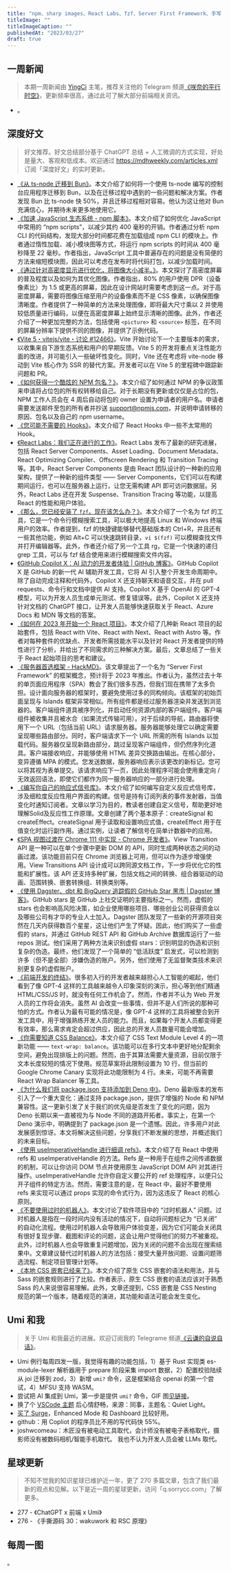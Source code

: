 ```yaml
---
title: "npm、sharp images、React Labs、fzf、Server First Framework、手写 Signals"
titleImage: ""
titleImageCaption: ""
publishedAt: "2023/03/27"
draft: true
---
```


## 一周新闻
> 本期一周新闻由 [YingCi](https://github.com/fz6m) 主笔，推荐关注他的 Telegram 频道[《咲奈的平行时空》](https://t.me/SakinaSpace)，更新频率很高，通过此可了解大部分前端相关资讯。

- 。

## 深度好文
> 好文推荐。好文总结部分基于 ChatGPT 总结 + 人工微调的方式实现，好处是量大、客观和低成本。欢迎通过 https://mdhweekly.com/articles.xml 订阅「深度好文」的实时更新。

- [《从 ts-node 迁移到 Bun》](https://johnnyreilly.com/migrating-from-ts-node-to-bun)。本文介绍了如何将一个使用 ts-node 编写的控制台应用程序迁移到 Bun，以及在迁移过程中遇到的一些问题和解决方案。作者发现 Bun 比 ts-node 快 50%，并且迁移过程相对容易。他认为这让他对 Bun 充满信心，并期待未来更多地使用它。
- [《加速 JavaScript 生态系统 - npm 脚本》](https://marvinh.dev/blog/speeding-up-javascript-ecosystem-part-4/)。本文介绍了如何优化 JavaScript 中常用的 “npm scripts”，以减少其约 400 毫秒的开销。作者通过分析 npm CLI 的代码结构，发现大部分时间都花费在加载组成 npm CLI 的模块上。作者通过惰性加载、减小模块图等方式，将运行 npm scripts 的时间从 400 毫秒降至 22 毫秒。作者指出，JavaScript 工具中普遍存在的问题是没有简便的方法来缩短模块图，因此可以考虑在发布时将代码打包，以减少加载时间。
- [《通过针对高密度显示进行优化，将图像大小减半。》](https://jakearchibald.com/2021/serving-sharp-images-to-high-density-screens/)。本文探讨了高密度屏幕的普及程度以及如何为其优化图像。作者指出，80% 的用户使用 DPR（设备像素比）为 1.5 或更高的屏幕，因此在设计网站时需要考虑到这一点。对于高密度屏幕，需要将图像压缩至用户的设备像素而不是 CSS 像素，以确保图像清晰度。作者提供了一种简单的方法来处理图像，即将最大尺寸乘以 2 并使用较低质量进行编码，以便在高密度屏幕上始终显示清晰的图像。此外，作者还介绍了一种更加完整的方法，包括使用 `<picture>` 和 `<source>` 标签，在不同的屏幕分辨率下提供不同的图像，并提供了示例代码。
- [《Vite 5・vitejs/vite・讨论 #12466》](https://github.com/vitejs/vite/discussions/12466)。Vite 开始讨论下一个主要版本的需求，以收集来自下游生态系统和用户的早期反馈。Vite 5 的开发将重点关注性能方面的改进，并可能引入一些破坏性变化。同时，Vite 还在考虑将 vite-node 移动到 Vite 核心作为 SSR 的替代方案。开发者可以在 Vite 5 的里程碑中跟踪新问题和 PR。
- [《如何获得一个酷炫的 NPM 包名？》](https://unix.bio/posts/how-to-get-npm-package-name)。本文介绍了如何通过 NPM 的争议政策来申请将占位包的所有权转移给自己。对于长期没有更新或仅仅是占位的包，NPM 工作人员会在 4 周后自动将包的 owner 设置为申请者的用户名。申请者需要发送邮件至包的所有者并抄送 support@npmjs.com，并说明申请转移的原因、包名以及自己的 npm username。
- [《您可能不需要的 Hooks》](https://reacttraining.com/blog/hooks-you-probably-dont-need)。本文介绍了 React Hooks 中一些不太常用的 Hook。
- [《React Labs：我们正在进行的工作》](https://react.dev/blog/2023/03/22/react-labs-what-we-have-been-working-on-march-2023)。React Labs 发布了最新的研究进展，包括 React Server Components、Asset Loading、Document Metadata、React Optimizing Compiler、Offscreen Rendering 和 Transition Tracing 等。其中，React Server Components 是由 React 团队设计的一种新的应用架构，提供了一种新的组件类型 —— Server Components，它们可以在构建期间运行，也可以在服务器上运行，让您无需构建 API 即可访问数据层。另外，React Labs 还在开发 Suspense、Transition Tracing 等功能，以提高 React 的性能和用户体验。
- [《那么，您已经安装了 `fzf`。现在该怎么办？》](https://andrew-quinn.me/fzf/)。本文介绍了一个名为 fzf 的工具，它是一个命令行模糊搜索工具，可以极大地提高 Linux 和 Windows 终端用户的效率。作者提到，fzf 的快捷键能够替代基础版本的 Ctrl+R，并且还有一些其他功能，例如 Alt+C 可以快速跳转目录，`vi $(fzf)` 可以模糊查找文件并打开编辑器等。此外，作者还介绍了另一个工具 rg，它是一个快速的递归 grep 工具，可以与 fzf 结合使用来进行模糊搜索文件内容。
- [《GitHub Copilot X：AI 动力的开发者体验 | GitHub 博客》](https://github.blog/2023-03-22-github-copilot-x-the-ai-powered-developer-experience/)。GitHub Copilot X 是 GitHub 的新一代 AI 辅助开发工具，它将 AI 引入整个开发生命周期中。除了自动完成注释和代码外，Copilot X 还支持聊天和语音交互，并在 pull requests、命令行和文档中提供 AI 支持。Copilot X 基于 OpenAI 的 GPT-4 模型，可以为开发人员生成单元测试、修复错误等。此外，Copilot X 还支持针对文档的 ChatGPT 接口，让开发人员能够快速获取关于 React、Azure Docs 和 MDN 等文档的答案。
- [《如何在 2023 年开始一个 React 项目》](https://www.robinwieruch.de/react-starter/)。本文介绍了几种新 React 项目的起始套件，包括 React with Vite、React with Next、React with Astro 等。作者对每种套件的优缺点、开发者所需技能水平以及针对 React 开发者提供的特性进行了分析，并给出了不同需求的三种解决方案。最后，文章总结了一些关于 React 起始项目的思考和建议。
- [《服务器首选框架 - HackMD》](https://hackmd.io/@0u1u3zEAQAO0iYWVAStEvw/rJFCoM4Di)。该文章提出了一个名为 “Server First Framework” 的框架概念，预计将于 2023 年推出。作者认为，虽然过去十年的单页面应用程序（SPA）教会了我们很多东西，但我们现在携带了太多负担。设计面向服务器的框架时，要避免使用过多的同构倾向。该框架的初始页面呈现与 Islands 框架非常相似。所有组件都是经过服务器渲染并发送到浏览器的。客户端组件道具被序列化，并启动任何资源内部的客户端组件。客户端组件被收集并且被水合（如果流式传输可用）。对于后续的导航，路由器将使用下一个 URL（包括当前 URL）请求服务器。服务器能够处理它以确定需要呈现哪些路由部分。同时，客户端请求下一个 URL 所需的所有 Islands 以加载代码。服务器仅呈现新路由部分，跳过呈现客户端组件，但仍然序列化道具。客户端接收响应，并能够使用 HTML 差异交换路由输出。在核心部分，变异遵循 MPA 的模式。您发送数据，服务器响应表示该更改的新标记。您可以将其视为表单提交。该请求响应下一页，因此处理程序可能会使用重定向 / 无效返回语法，即使它们都作为同一服务器响应的一部分进行处理。
- [《编写你自己的响应式信号库》](https://www.lksh.dev/blog/writing-your-own-reactive-signal-library/)。本文介绍了如何编写自定义反应式信号库，涉及细粒度反应性用户界面的构建。信号是持有订阅列表的事件发射器，当值变化时通知订阅者。文章以学习为目的，教读者创建自定义信号，帮助更好地理解Solid及反应性工作原理。文章创建了两个基本原子：createSignal 和 createEffect。createSignal 用于读取和设置响应式值，createEffect 用于在值变化时运行副作用。通过实例，让读者了解信号在简单计数器中的应用。
- [《SPA 视图过渡在 Chrome 111 中实现 - Chrome 开发者》](https://developer.chrome.com/blog/spa-view-transitions-land/)。View Transition API 是一种可以在单个步骤中更新 DOM 的 API，同时生成两种状态之间的动画过渡。该功能目前只在 Chrome 浏览器上可用，但可以作为逐步增强使用。View Transitions API 设计成可以跨同源文档工作，下一步将优化它的性能和扩展性。该 API 还支持多种扩展，包括文档之间的转换、组合器驱动的动画、范围转换、嵌套转换组、转换类别等。
- [《使用 Dagster、dbt 和 BigQuery 追踪假的 GitHub Star 黑市 | Dagster 博客》](https://dagster.io/blog/fake-stars)。GitHub stars 是 GitHub 上社交证明的主要指标之一。然而，虚假的 stars 也会影响高风险决策，如企业使用哪些项目、哪些创业公司获得资金以及哪些公司有才华的专业人士加入。Dagster 团队发现了一些新的开源项目突然在几天内获得数百个星星，这让他们产生了怀疑。因此，他们购买了一些虚假的 stars，并通过 GitHub REST API 和 GitHub Archive 数据库运行了一些 repos 测试。他们采用了两种方法来识别虚假 stars：识别明显的伪造和识别复杂的伪造。最终，他们发现了一个简单的 “低活跃度” 启发式，可以检测到许多（但不是全部）涉嫌伪造的账户。另外，他们使用了无监督聚类技术来识别更复杂的虚假账户。
- [《前端开发的终结》](https://www.joshwcomeau.com/blog/the-end-of-frontend-development/)。很多初入行的开发者越来越担心人工智能的崛起，他们看到了像 GPT-4 这样的工具越来越令人印象深刻的演示，担心等到他们精通 HTML/CSS/JS 时，就没有任何工作机会了。然而，作者并不认为 Web 开发人员的工作将会消失。虽然 AI 会改变一些事情，但并不是人们所说的那种可怕的方式。作者认为最有可能的情况是，像 GPT-4 这样的工具将被整合到开发工具中，用于增强熟练开发人员的能力。而且，如果每个开发人员都变得更有效率，那么需求肯定会超过供应，因此总的开发人员数量可能会增加。
- [《你需要知道 CSS Balance》](https://pawelgrzybek.com/you-need-to-know-the-balance-css-balance/)。本文介绍了 CSS Text Module Level 4 的一项新功能 —— `text-wrap: balance`。该功能可以在多行文本中更好地分配剩余空间，避免出现排版上的问题。然而，由于其算法需要大量资源，目前仅限于文本长度较短的情况下使用。规范草案将此限制设置为 10 行，但当前的 Google Chrome Canary 实现将此功能限制为 4 行。未来，可能不再需要 React Wrap Balancer 等工具。
- [《为什么我们将 package.json 支持添加到 Deno 中》](https://deno.com/blog/package-json-support)。Deno 最新版本的发布引入了一个重大变化：通过支持 package.json，提供了增强的 Node 和 NPM 兼容性。这一更新引发了关于我们的优先级是否发生了变化的问题，因为 Deno 长期以来一直被视为与 Node 不同的道路开拓者。事实上，在第一个 Deno 演示中，明确提到了 package.json 是一个遗憾。因此，许多用户对此发展感到惊讶。本文将解决这些问题，分享我们不断发展的思想，并概述我们的未来目标。
- [《使用 useImperativeHandle 进行细调 refs》](https://prateeksurana.me/blog/fine-tuning-refs-with-useimperativehandle/)。本文介绍了在 React 中使用 refs 和 useImperativeHandle 的方法。Refs 是一种用于在组件之间传递数据的机制，可以让你访问 DOM 节点并使用原生 JavaScript DOM API 对其进行操作。useImperativeHandle 允许你自定义要公开的 ref 处理程序，以便只公开子组件的特定方法。然而，需要注意的是，在 React 中，最好不要使用 refs 来实现可以通过 props 实现的命令式行为，因为这违反了 React 的核心原则。
- [《不要使用过时的机器人》](https://fvsch.com/stale-bots)。本文讨论了软件项目中的 “过时机器人” 问题。过时机器人是指在一段时间内没有活动的情况下，自动将问题标记为 “已关闭” 的自动化流程。使用过时机器人会导致用户体验变差，因为它们可能会关闭具有很好复现步骤、截图和评论的问题，这会让用户觉得他们的努力不被重视。此外，过时机器人也会导致重复问题增加，因为关闭的问题不会出现在搜索结果中。文章建议替代过时机器人的方法包括：接受大量开放问题、设置问题筛选流程、制定项目管理计划等。
- [《本地 CSS 嵌套已经来了》](https://pawelgrzybek.com/native-css-nesting-landed/)。本文介绍了原生 CSS 嵌套的语法和用法，并与 Sass 的嵌套规则进行了比较。作者表示，原生 CSS 嵌套的语法应该对于熟悉 Sass 的人来说很容易理解。此外，文章还提到，CSS 嵌套是 CSS Nesting 规范的第一个版本，随着规范的演进，其功能和语法可能会发生变化。

## Umi 和我
> 关于 Umi 和我最近的进展。欢迎订阅我的 Telegrame 频道[《云谦的自说自话》](https://t.me/yqtalk)。

- Umi 例行每周四发一版，我觉得有趣的功能包括，1）基于 Rust 实现类 es-module-lexer 解析器用于 prepare 阶段采集 import 数据，2）配置校验陆续从 joi 迁移到 zod，3）新增 `umi?` 命令，这是框架结合 openai 的第一个尝试，4）MFSU 支持 WASM。
- 尝试把 AI 集成到 Umi，第一步是提供 `umi?` 命令，GIF 图[见链接](https://t.me/yqtalk/288)。
- 换了个 [VSCode 主题](https://t.me/yqtalk/282) 后心情舒畅，来源：同事，主题名：Quiet Light。
- [买了 Surge](https://t.me/yqtalk/280)，Enhanced Mode 和 Dashboard 比较好用。
- github：用 Copliot 的程序员比不用的写代码快 55%。
- joshwcomeau：木匠没有被电动工具取代，会计师没有被电子表格取代，摄影师没有被数码相机/智能手机取代。 我也不认为开发人员会被 LLMs 取代。

## 星球更新
> 不知不觉我的知识星球已维护近一年，更了 270 多篇文章，包含了我们最新的观点和见解。以下是近一周的星球更新，访问「q.sorrycc.com」了解更多。

- 277 - 《ChatGPT x 前端 x Umi》
- 276 - 《手撕源码 30：wakuwork 和 RSC 原理》

## 每周一图

。
